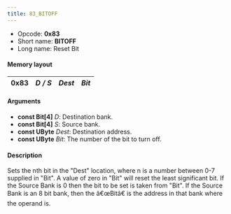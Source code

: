 ```yaml
---
title: 83_BITOFF
---
```


-   Opcode: **0x83**
-   Short name: **BITOFF**
-   Long name: Reset Bit

#### Memory layout

| 0x83 | *D / S* | *Dest* | *Bit* |
|------|---------|--------|-------|

#### Arguments

-   **const Bit\[4\]** *D*: Destination bank.
-   **const Bit\[4\]** *S*: Source bank.
-   **const UByte** *Dest*: Destination address.
-   **const UByte** *Bit*: The number of the bit to turn off.

#### Description

Sets the nth bit in the "Dest" location, where n is a number between 0-7 supplied in "Bit". A value of zero in "Bit" will reset the least significant bit. If the Source Bank is 0 then the bit to be set is taken from "Bit". If the Source Bank is an 8 bit bank, then the â€œBitâ€ is the address in that bank where the operand is.
